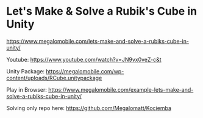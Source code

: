# Let's Make & Solve a Rubik's Cube in Unity
https://www.megalomobile.com/lets-make-and-solve-a-rubiks-cube-in-unity/

Youtube:
https://www.youtube.com/watch?v=JN9vx0veZ-c&t

Unity Package:
https://megalomobile.com/wp-content/uploads/RCube.unitypackage

Play in Browser:
https://www.megalomobile.com/example-lets-make-and-solve-a-rubiks-cube-in-unity/

Solving only repo here:
https://github.com/Megalomatt/Kociemba

